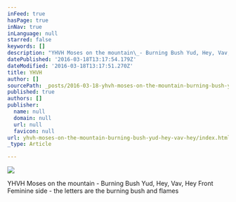 ```yaml
---
inFeed: true
hasPage: true
inNav: true
inLanguage: null
starred: false
keywords: []
description: "YHVH Moses on the mountain\_- Burning Bush Yud, Hey, Vav, Hey Front Feminine side - the letters are the burning bush and flames"
datePublished: '2016-03-18T13:17:54.179Z'
dateModified: '2016-03-18T13:17:51.270Z'
title: YHVH
author: []
sourcePath: _posts/2016-03-18-yhvh-moses-on-the-mountain-burning-bush-yud-hey-vav-hey.md
published: true
authors: []
publisher:
  name: null
  domain: null
  url: null
  favicon: null
url: yhvh-moses-on-the-mountain-burning-bush-yud-hey-vav-hey/index.html
_type: Article

---
```

![](https://s3-us-west-2.amazonaws.com/the-grid-img/p/d146a892555876f2eacf7f3d1d941390cb3e107a.jpg)

YHVH Moses on the mountain - Burning Bush Yud, Hey, Vav, Hey Front Feminine side - the letters are the burning bush and flames